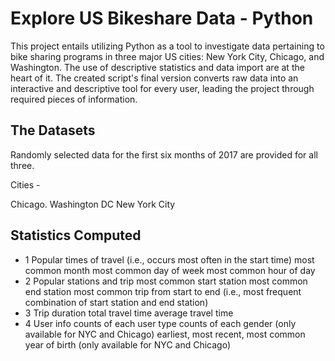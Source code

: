 # Explore US Bikeshare Data - Python
This project entails utilizing Python as a tool to investigate data pertaining to bike sharing programs in three major US cities: New York City, Chicago, and Washington. The use of descriptive statistics and data import are at the heart of it. The created script's final version converts raw data into an interactive and descriptive tool for every user, leading the project through required pieces of information.

## The Datasets

Randomly selected data for the first six months of 2017 are provided for all three.

Cities -

Chicago.
Washington DC
New York City

## Statistics Computed

* 1 Popular times of travel (i.e., occurs most often in the start time)
most common month
most common day of week
most common hour of day
* 2 Popular stations and trip
most common start station
most common end station
most common trip from start to end (i.e., most frequent combination of start station and end station)
* 3 Trip duration
total travel time
average travel time
* 4 User info
counts of each user type
counts of each gender (only available for NYC and Chicago)
earliest, most recent, most common year of birth (only available for NYC and Chicago)
